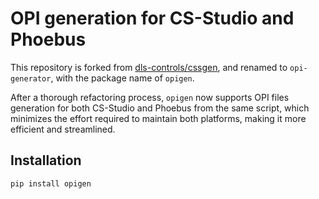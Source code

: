 # OPI generation for CS-Studio and Phoebus

This repository is forked from [dls-controls/cssgen](https://github.com/dls-controls/cssgen/blob/master/README.md), and renamed to `opi-generator`, with the package name of `opigen`.

After a thorough refactoring process, `opigen` now supports OPI files generation for both CS-Studio and Phoebus from the same script, which minimizes the effort required to maintain both platforms, making it more efficient and streamlined.

## Installation

```
pip install opigen
```
